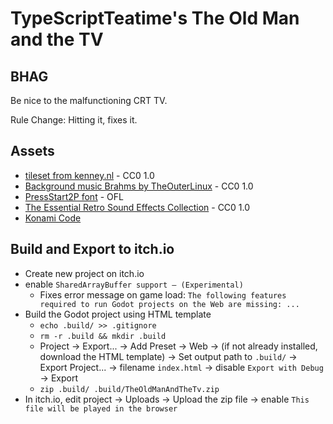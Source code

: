 # TypeScriptTeatime's The Old Man and the TV

## BHAG

Be nice to the malfunctioning CRT TV.

Rule Change: Hitting it, fixes it.

## Assets

- [tileset from kenney.nl](https://kenney.nl/assets/1-bit-pack) - CC0 1.0
- [Background music Brahms by TheOuterLinux](https://opengameart.org/content/brahms-val3) - CC0 1.0
- [PressStart2P font](https://fonts.google.com/specimen/Press+Start+2P) - OFL
- [The Essential Retro Sound Effects Collection](https://opengameart.org/content/512-sound-effects-8-bit-style) - CC0 1.0
- [Konami Code](https://de.wikipedia.org/wiki/Konami_Code)

## Build and Export to itch.io

- Create new project on itch.io
- enable `SharedArrayBuffer support — (Experimental)`
  - Fixes error message on game load: `The following features required to run Godot projects on the Web are missing: ...`
- Build the Godot project using HTML template
  - `echo .build/ >> .gitignore`
  - `rm -r .build && mkdir .build`
  - Project -> Export... -> Add Preset -> Web -> (if not already installed, download the HTML template) -> Set output path to `.build/` -> Export Project... -> filename `index.html` -> disable `Export with Debug` -> Export
  - `zip .build/ .build/TheOldManAndTheTv.zip`
- In itch.io, edit project -> Uploads -> Upload the zip file -> enable `This file will be played in the browser`
